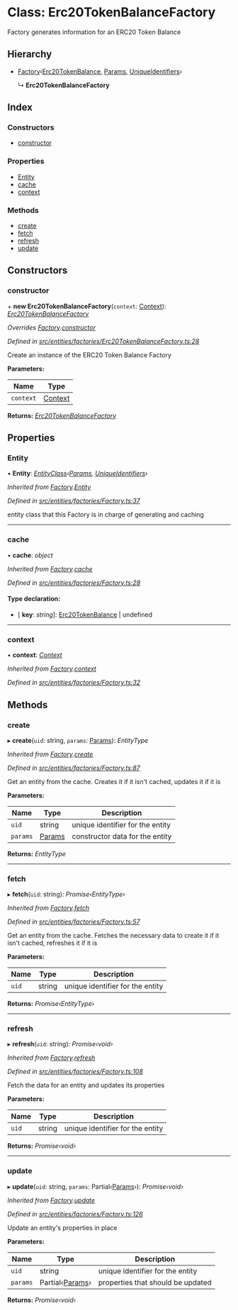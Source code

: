 # Class: Erc20TokenBalanceFactory

Factory generates information for an ERC20 Token Balance

## Hierarchy

- [Factory](_entities_factories_factory_.factory.md)‹[Erc20TokenBalance](_entities_erc20tokenbalance_.erc20tokenbalance.md), [Params](../interfaces/_entities_erc20tokenbalance_.params.md), [UniqueIdentifiers](../interfaces/_entities_erc20tokenbalance_.uniqueidentifiers.md)›

  ↳ **Erc20TokenBalanceFactory**

## Index

### Constructors

- [constructor](_entities_factories_erc20tokenbalancefactory_.erc20tokenbalancefactory.md#constructor)

### Properties

- [Entity](_entities_factories_erc20tokenbalancefactory_.erc20tokenbalancefactory.md#entity)
- [cache](_entities_factories_erc20tokenbalancefactory_.erc20tokenbalancefactory.md#cache)
- [context](_entities_factories_erc20tokenbalancefactory_.erc20tokenbalancefactory.md#context)

### Methods

- [create](_entities_factories_erc20tokenbalancefactory_.erc20tokenbalancefactory.md#create)
- [fetch](_entities_factories_erc20tokenbalancefactory_.erc20tokenbalancefactory.md#fetch)
- [refresh](_entities_factories_erc20tokenbalancefactory_.erc20tokenbalancefactory.md#refresh)
- [update](_entities_factories_erc20tokenbalancefactory_.erc20tokenbalancefactory.md#update)

## Constructors

### constructor

\+ **new Erc20TokenBalanceFactory**(`context`: [Context](_context_.context.md)): _[Erc20TokenBalanceFactory](_entities_factories_erc20tokenbalancefactory_.erc20tokenbalancefactory.md)_

_Overrides [Factory](_entities_factories_factory_.factory.md).[constructor](_entities_factories_factory_.factory.md#constructor)_

_Defined in [src/entities/factories/Erc20TokenBalanceFactory.ts:28](https://github.com/PolymathNetwork/polymath-sdk/blob/c47ae7a/src/entities/factories/Erc20TokenBalanceFactory.ts#L28)_

Create an instance of the ERC20 Token Balance Factory

**Parameters:**

| Name      | Type                            |
| --------- | ------------------------------- |
| `context` | [Context](_context_.context.md) |

**Returns:** _[Erc20TokenBalanceFactory](_entities_factories_erc20tokenbalancefactory_.erc20tokenbalancefactory.md)_

## Properties

### Entity

• **Entity**: _[EntityClass](../interfaces/_entities_factories_factory_.entityclass.md)‹[Params](../interfaces/_entities_erc20tokenbalance_.params.md), [UniqueIdentifiers](../interfaces/_entities_erc20tokenbalance_.uniqueidentifiers.md)›_

_Inherited from [Factory](_entities_factories_factory_.factory.md).[Entity](_entities_factories_factory_.factory.md#entity)_

_Defined in [src/entities/factories/Factory.ts:37](https://github.com/PolymathNetwork/polymath-sdk/blob/c47ae7a/src/entities/factories/Factory.ts#L37)_

entity class that this Factory is in charge of generating and caching

---

### cache

• **cache**: _object_

_Inherited from [Factory](_entities_factories_factory_.factory.md).[cache](_entities_factories_factory_.factory.md#cache)_

_Defined in [src/entities/factories/Factory.ts:28](https://github.com/PolymathNetwork/polymath-sdk/blob/c47ae7a/src/entities/factories/Factory.ts#L28)_

#### Type declaration:

- \[ **key**: _string_\]: [Erc20TokenBalance](_entities_erc20tokenbalance_.erc20tokenbalance.md) | undefined

---

### context

• **context**: _[Context](_context_.context.md)_

_Inherited from [Factory](_entities_factories_factory_.factory.md).[context](_entities_factories_factory_.factory.md#context)_

_Defined in [src/entities/factories/Factory.ts:32](https://github.com/PolymathNetwork/polymath-sdk/blob/c47ae7a/src/entities/factories/Factory.ts#L32)_

## Methods

### create

▸ **create**(`uid`: string, `params`: [Params](../interfaces/_entities_erc20tokenbalance_.params.md)): _EntityType_

_Inherited from [Factory](_entities_factories_factory_.factory.md).[create](_entities_factories_factory_.factory.md#create)_

_Defined in [src/entities/factories/Factory.ts:87](https://github.com/PolymathNetwork/polymath-sdk/blob/c47ae7a/src/entities/factories/Factory.ts#L87)_

Get an entity from the cache. Creates it if it isn't cached, updates it if it is

**Parameters:**

| Name     | Type                                                           | Description                      |
| -------- | -------------------------------------------------------------- | -------------------------------- |
| `uid`    | string                                                         | unique identifier for the entity |
| `params` | [Params](../interfaces/_entities_erc20tokenbalance_.params.md) | constructor data for the entity  |

**Returns:** _EntityType_

---

### fetch

▸ **fetch**(`uid`: string): _Promise‹EntityType›_

_Inherited from [Factory](_entities_factories_factory_.factory.md).[fetch](_entities_factories_factory_.factory.md#fetch)_

_Defined in [src/entities/factories/Factory.ts:57](https://github.com/PolymathNetwork/polymath-sdk/blob/c47ae7a/src/entities/factories/Factory.ts#L57)_

Get an entity from the cache. Fetches the necessary data to create it if it isn't cached, refreshes it if it is

**Parameters:**

| Name  | Type   | Description                      |
| ----- | ------ | -------------------------------- |
| `uid` | string | unique identifier for the entity |

**Returns:** _Promise‹EntityType›_

---

### refresh

▸ **refresh**(`uid`: string): _Promise‹void›_

_Inherited from [Factory](_entities_factories_factory_.factory.md).[refresh](_entities_factories_factory_.factory.md#refresh)_

_Defined in [src/entities/factories/Factory.ts:108](https://github.com/PolymathNetwork/polymath-sdk/blob/c47ae7a/src/entities/factories/Factory.ts#L108)_

Fetch the data for an entity and updates its properties

**Parameters:**

| Name  | Type   | Description                      |
| ----- | ------ | -------------------------------- |
| `uid` | string | unique identifier for the entity |

**Returns:** _Promise‹void›_

---

### update

▸ **update**(`uid`: string, `params`: Partial‹[Params](../interfaces/_entities_erc20tokenbalance_.params.md)›): _Promise‹void›_

_Inherited from [Factory](_entities_factories_factory_.factory.md).[update](_entities_factories_factory_.factory.md#update)_

_Defined in [src/entities/factories/Factory.ts:126](https://github.com/PolymathNetwork/polymath-sdk/blob/c47ae7a/src/entities/factories/Factory.ts#L126)_

Update an entity's properties in place

**Parameters:**

| Name     | Type                                                                    | Description                       |
| -------- | ----------------------------------------------------------------------- | --------------------------------- |
| `uid`    | string                                                                  | unique identifier for the entity  |
| `params` | Partial‹[Params](../interfaces/_entities_erc20tokenbalance_.params.md)› | properties that should be updated |

**Returns:** _Promise‹void›_
